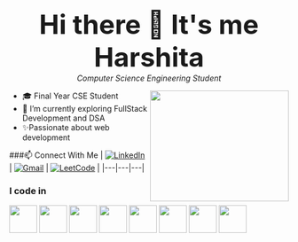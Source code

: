 <p align="center">
  <b><font size="8">Hi there 👋 It's me Harshita</font></b><br>
  <i>Computer Science Engineering Student</i>
</p>
<img align="right" src="https://media.giphy.com/media/KGhpQ5NMoWKQurlHwI/giphy.gif" width="250" height="200"/>

- 🎓 Final Year CSE Student
- 🌱 I’m currently exploring FullStack Development and DSA
- ✨Passionate about web development

###📫 Connect With Me
  | [![LinkedIn](https://img.shields.io/badge/LinkedIn-0077B5?style=for-the-badge&logo=linkedin&logoColor=white)](https://www.linkedin.com/in/harshita-a-642628271) | [![Gmail](https://img.shields.io/badge/Email-D14836?style=for-the-badge&logo=gmail&logoColor=white)](mailto:a.harshita077@gmail.com) | [![LeetCode](https://img.shields.io/badge/LeetCode-FFA116?style=for-the-badge&logo=leetcode&logoColor=black)](https://leetcode.com/Harshita__07) |
|---|---|---|

### I code in
<img height="50" width="50" src="https://img.icons8.com/color/48/000000/java-coffee-cup-logo.png" />  <img height="50" width="50" src="https://img.icons8.com/color/48/000000/html-5.png" /> <img height="50" width="50" src="https://img.icons8.com/color/48/000000/css3.png" /> 
<img height="50" width="50" src="https://img.icons8.com/color/48/000000/mysql-logo.png"/> 
<img height="50" width="50" src="https://img.shields.io/badge/PHP-777BB4?style=for-the-badge&logo=php&logoColor=white"/> <img height="50" width="50" src="https://img.icons8.com/color/48/000000/javascript.png"/> <img height="50" width="50" src="https://img.shields.io/badge/MySQL-00000F?style=for-the-badge&logo=mysql&logoColor=white"/> <img height="50" width="50" src="https://img.icons8.com/color/48/000000/visual-studio-code-2019.png"/> 
<!--
**Harshita-A07/Harshita-A07** is a ✨ _special_ ✨ repository because its `README.md` (this file) appears on your GitHub profile.

Here are some ideas to get you started:
 
- 🔭 I’m currently working on ...
- 🌱 I’m currently learning ...
- 👯 I’m looking to collaborate on ...
- 🤔 I’m looking for help with ...
- 💬 Ask me about ...
- 📫 How to reach me: ...
- 😄 Pronouns: ...
- ⚡ Fun fact: ...
-->
